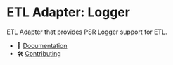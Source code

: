 # ETL Adapter: Logger

ETL Adapter that provides PSR Logger support for ETL.

- 📜 [Documentation](https://github.com/flow-php/flow/blob/1.x/README.md)
- 🛠️ [Contributing](https://github.com/flow-php/flow/blob/1.x/CONTRIBUTING.md)